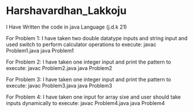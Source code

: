 # Harshavardhan_Lakkoju

I Have Written the code in java Language (j.d.k 21)

For Problem 1:
I have taken two double datatype inputs and string input and used switch to perform calculator operations
to execute: 
javac Problem1.java
java Problem1
          

For Problem 2:
I have taken one integer input and print the pattern
to execute: 
javac Problem2.java
java Problem2

For Problem 3:
I have taken one integer input and print the pattern
to execute: 
javac Problem3.java
java Problem3

For Problem 4:
I have taken one input for array sixe and user should take inputs dynamically
to execute: 
javac Problem4.java
java Problem4


